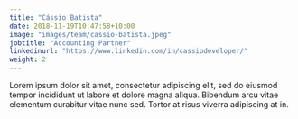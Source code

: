 ```yaml
---
title: "Cássio Batista"
date: 2018-11-19T10:47:58+10:00
image: "images/team/cassio-batista.jpeg"
jobtitle: "Accounting Partner"
linkedinurl: "https://www.linkedin.com/in/cassiodeveloper/"
weight: 2
---
```


Lorem ipsum dolor sit amet, consectetur adipiscing elit, sed do eiusmod tempor incididunt ut labore et dolore magna aliqua. Bibendum arcu vitae elementum curabitur vitae nunc sed. Tortor at risus viverra adipiscing at in.

